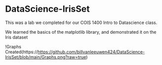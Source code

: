 # DataScience-IrisSet

This was a lab we completed for our COIS 1400 Intro to Datascience class. 

We learned the basics of the matplotlib library, and demonstrated it on the Iris dataset

!Graphs Created(https://https://github.com/billvanleeuwen424/DataScience-IrisSet/blob/main/Graphs.png?raw=true)
